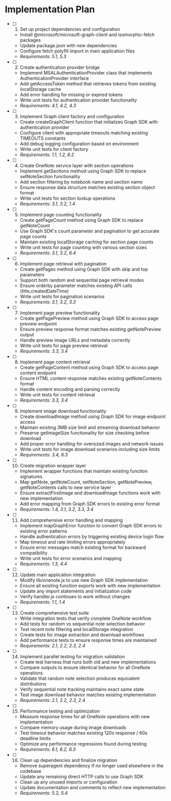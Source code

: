 # Implementation Plan

- [ ] 1. Set up project dependencies and configuration
  - Install @microsoft/microsoft-graph-client and isomorphic-fetch packages
  - Update package.json with new dependencies
  - Configure fetch polyfill import in main application files
  - _Requirements: 5.1, 5.3_

- [ ] 2. Create authentication provider bridge
  - Implement MSALAuthenticationProvider class that implements AuthenticationProvider interface
  - Add getAccessToken method that retrieves tokens from existing localStorage cache
  - Add error handling for missing or expired tokens
  - Write unit tests for authentication provider functionality
  - _Requirements: 4.1, 4.2, 4.3_

- [ ] 3. Implement Graph client factory and configuration
  - Create createGraphClient function that initializes Graph SDK with authentication provider
  - Configure client with appropriate timeouts matching existing TIMEOUTS constants
  - Add debug logging configuration based on environment
  - Write unit tests for client factory
  - _Requirements: 1.1, 1.2, 6.2_

- [ ] 4. Create OneNote service layer with section operations
  - Implement getSections method using Graph SDK to replace setNoteSection functionality
  - Add section filtering by notebook name and section name
  - Ensure response data structure matches existing section object format
  - Write unit tests for section lookup operations
  - _Requirements: 3.1, 3.2, 1.4_

- [ ] 5. Implement page counting functionality
  - Create getPageCount method using Graph SDK to replace getNoteCount
  - Use Graph SDK's count parameter and pagination to get accurate page counts
  - Maintain existing localStorage caching for section page counts
  - Write unit tests for page counting with various section sizes
  - _Requirements: 3.1, 3.2, 6.4_

- [ ] 6. Implement page retrieval with pagination
  - Create getPages method using Graph SDK with skip and top parameters
  - Support both random and sequential page retrieval modes
  - Ensure orderby parameter matches existing API calls (title,createdDateTime)
  - Write unit tests for pagination scenarios
  - _Requirements: 3.1, 3.2, 3.3_

- [ ] 7. Implement page preview functionality
  - Create getPagePreview method using Graph SDK to access page preview endpoint
  - Ensure preview response format matches existing getNotePreview output
  - Handle preview image URLs and metadata correctly
  - Write unit tests for page preview retrieval
  - _Requirements: 3.3, 3.4_

- [ ] 8. Implement page content retrieval
  - Create getPageContent method using Graph SDK to access page content endpoint
  - Ensure HTML content response matches existing getNoteContents format
  - Handle content encoding and parsing correctly
  - Write unit tests for content retrieval
  - _Requirements: 3.3, 3.4_

- [ ] 9. Implement image download functionality
  - Create downloadImage method using Graph SDK for image endpoint access
  - Maintain existing 3MB size limit and streaming download behavior
  - Preserve getImageSize functionality for size checking before download
  - Add proper error handling for oversized images and network issues
  - Write unit tests for image download scenarios including size limits
  - _Requirements: 3.4, 6.3_

- [ ] 10. Create migration wrapper layer
  - Implement wrapper functions that maintain existing function signatures
  - Map getNote, getNoteCount, setNoteSection, getNotePreview, getNoteContents calls to new service layer
  - Ensure extractFirstImage and downloadImage functions work with new implementation
  - Add error mapping from Graph SDK errors to existing error format
  - _Requirements: 1.4, 3.1, 3.2, 3.3, 3.4_

- [ ] 11. Add comprehensive error handling and mapping
  - Implement mapGraphError function to convert Graph SDK errors to existing error patterns
  - Handle authentication errors by triggering existing device login flow
  - Map timeout and rate limiting errors appropriately
  - Ensure error messages match existing format for backward compatibility
  - Write unit tests for error scenarios and mapping
  - _Requirements: 1.3, 4.4_

- [ ] 12. Update main application integration
  - Modify lib/onenote.js to use new Graph SDK implementation
  - Ensure all existing function exports work with new implementation
  - Update any import statements and initialization code
  - Verify handler.js continues to work without changes
  - _Requirements: 1.1, 1.4_

- [ ] 13. Create comprehensive test suite
  - Write integration tests that verify complete OneNote workflow
  - Add tests for random vs sequential note selection behavior
  - Test recent note filtering and localStorage integration
  - Create tests for image extraction and download workflows
  - Add performance tests to ensure response times are maintained
  - _Requirements: 2.1, 2.2, 2.3, 2.4_

- [ ] 14. Implement parallel testing for migration validation
  - Create test harness that runs both old and new implementations
  - Compare outputs to ensure identical behavior for all OneNote operations
  - Validate that random note selection produces equivalent distributions
  - Verify sequential note tracking maintains exact same state
  - Test image download behavior matches existing implementation
  - _Requirements: 2.1, 2.2, 2.3, 2.4_

- [ ] 15. Performance testing and optimization
  - Measure response times for all OneNote operations with new implementation
  - Compare memory usage during image downloads
  - Test timeout behavior matches existing 120s response / 60s deadline limits
  - Optimize any performance regressions found during testing
  - _Requirements: 6.1, 6.2, 6.3_

- [ ] 16. Clean up dependencies and finalize migration
  - Remove superagent dependency if no longer used elsewhere in the codebase
  - Update any remaining direct HTTP calls to use Graph SDK
  - Clean up any unused imports or configuration
  - Update documentation and comments to reflect new implementation
  - _Requirements: 5.2, 5.4_